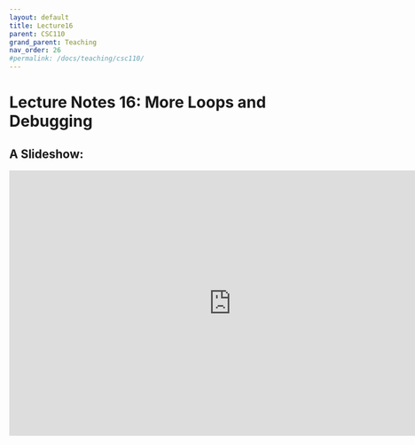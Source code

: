 ```yaml
---
layout: default
title: Lecture16
parent: CSC110
grand_parent: Teaching
nav_order: 26
#permalink: /docs/teaching/csc110/
---  
```

  

Lecture Notes 16: More Loops and Debugging
===========================================



A Slideshow:
---------------



<iframe src="https://docs.google.com/presentation/d/e/2PACX-1vT56WbOr8OPk00o3lXdrXbF0Bg-pstt9JwYzLpEmajau2ZbRXseMPILUQC9690lO8JwMH4TgDE0qB_5/embed?start=false&loop=false&delayms=60000" frameborder="0" width="800" height="479" allowfullscreen="true" mozallowfullscreen="true" webkitallowfullscreen="true"></iframe>